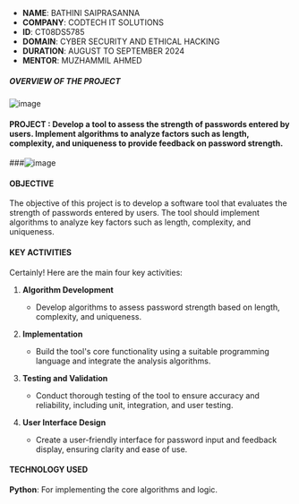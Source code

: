 - **NAME**: BATHINI SAIPRASANNA
- **COMPANY**: CODTECH IT SOLUTIONS
- **ID**: CT08DS5785
- **DOMAIN**: CYBER SECURITY AND ETHICAL HACKING
- **DURATION**: AUGUST TO SEPTEMBER 2024
- **MENTOR**:  MUZHAMMIL AHMED
 


##### OVERVIEW OF THE PROJECT
![image](https://github.com/user-attachments/assets/c9fe0de8-f089-4904-b506-2035f91da5a9)


#### PROJECT :  Develop a tool to assess the strength of passwords entered by users. Implement algorithms to analyze factors such as length, complexity, and uniqueness to provide feedback on password strength.
###![image](https://github.com/user-attachments/assets/c9fe0de8-f089-4904-b506-2035f91da5a9)

#### OBJECTIVE
The objective of this project is to develop a software tool that evaluates the strength of passwords entered by users.
The tool should implement algorithms to analyze key factors such as length, complexity, and uniqueness.


#### KEY ACTIVITIES
Certainly! Here are the main four key activities:

1. **Algorithm Development**
   - Develop algorithms to assess password strength based on length, complexity, and uniqueness.

2. **Implementation**
   - Build the tool's core functionality using a suitable programming language and integrate the analysis algorithms.

3. **Testing and Validation**
   - Conduct thorough testing of the tool to ensure accuracy and reliability, including unit, integration, and user testing.

4. **User Interface Design**
   - Create a user-friendly interface for password input and feedback display, ensuring clarity and ease of use.
  

#### TECHNOLOGY USED
**Python**: For implementing the core algorithms and logic.
